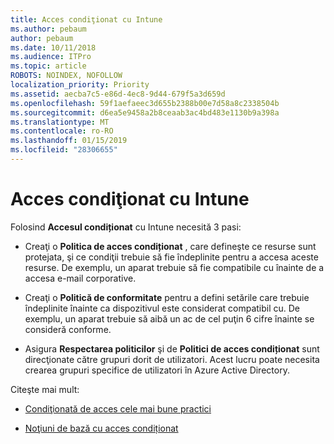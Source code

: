 ```yaml
---
title: Acces condiţionat cu Intune
ms.author: pebaum
author: pebaum
ms.date: 10/11/2018
ms.audience: ITPro
ms.topic: article
ROBOTS: NOINDEX, NOFOLLOW
localization_priority: Priority
ms.assetid: aecba7c5-e86d-4ec8-9d44-679f5a3d659d
ms.openlocfilehash: 59f1aefaeec3d655b2388b00e7d58a8c2338504b
ms.sourcegitcommit: d6ea5e9458a2b8ceaab3ac4bd483e1130b9a398a
ms.translationtype: MT
ms.contentlocale: ro-RO
ms.lasthandoff: 01/15/2019
ms.locfileid: "28306655"
---
```

# <a name="conditional-access-with-intune"></a>Acces condiţionat cu Intune

Folosind **Accesul condiționat** cu Intune necesită 3 pasi: 
  
- Creaţi o **Politica de acces condiționat** , care defineşte ce resurse sunt protejata, şi ce condiţii trebuie să fie îndeplinite pentru a accesa aceste resurse. De exemplu, un aparat trebuie să fie compatibile cu înainte de a accesa e-mail corporative. 
    
- Creaţi o **Politică de conformitate** pentru a defini setările care trebuie îndeplinite înainte ca dispozitivul este considerat compatibil cu. De exemplu, un aparat trebuie să aibă un ac de cel puţin 6 cifre înainte se consideră conforme. 
    
- Asigura **Respectarea politicilor** şi de **Politici de acces condiționat** sunt direcţionate către grupuri dorit de utilizatori. Acest lucru poate necesita crearea grupuri specifice de utilizatori în Azure Active Directory. 
    
Citeşte mai mult:
  
- [Condiţionată de acces cele mai bune practici](https://docs.microsoft.com/en-us/azure/active-directory/conditional-access/best-practices)
    
- [Noţiuni de bază cu acces condiționat](https://docs.microsoft.com/en-us/azure/active-directory/active-directory-conditional-access-azure-portal-get-started)
    

